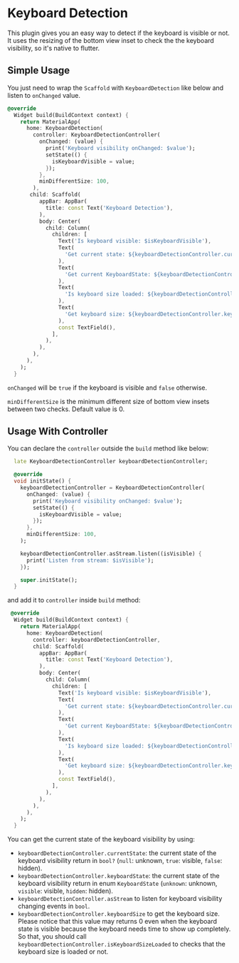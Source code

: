 # Keyboard Detection

This plugin gives you an easy way to detect if the keyboard is visible or not. It uses the resizing of the bottom view inset to check the the keyboard visibility, so it's native to flutter.

## Simple Usage

You just need to wrap the `Scaffold` with `KeyboardDetection` like below and listen to `onChanged` value.

``` dart
@override
  Widget build(BuildContext context) {
    return MaterialApp(
      home: KeyboardDetection(
        controller: KeyboardDetectionController(
          onChanged: (value) {
            print('Keyboard visibility onChanged: $value');
            setState(() {
              isKeyboardVisible = value;
            });
          },
          minDifferentSize: 100,
        ),
       child: Scaffold(
          appBar: AppBar(
            title: const Text('Keyboard Detection'),
          ),
          body: Center(
            child: Column(
              children: [
                Text('Is keyboard visible: $isKeyboardVisible'),
                Text(
                  'Get current state: ${keyboardDetectionController.currentState}',
                ),
                Text(
                  'Get current KeyboardState: ${keyboardDetectionController.keyboardState}',
                ),
                Text(
                  'Is keyboard size loaded: ${keyboardDetectionController.isKeyboardSizeLoaded}',
                ),
                Text(
                  'Get keyboard size: ${keyboardDetectionController.keyboardSize}',
                ),
                const TextField(),
              ],
            ),
          ),
        ),
      ),
    );
  }
```

`onChanged` will be `true` if the keyboard is visible and `false` otherwise.

`minDifferentSize` is the minimum different size of bottom view insets between two checks. Default value is 0.

## Usage With Controller

You can declare the `controller` outside the `build` method like below:

```dart
  late KeyboardDetectionController keyboardDetectionController;

  @override
  void initState() {
    keyboardDetectionController = KeyboardDetectionController(
      onChanged: (value) {
        print('Keyboard visibility onChanged: $value');
        setState(() {
          isKeyboardVisible = value;
        });
      },
      minDifferentSize: 100,
    );

    keyboardDetectionController.asStream.listen((isVisible) {
      print('Listen from stream: $isVisible');
    });

    super.initState();
  }
```

and add it to `controller` inside `build` method:

``` dart
 @override
  Widget build(BuildContext context) {
    return MaterialApp(
      home: KeyboardDetection(
        controller: keyboardDetectionController,
        child: Scaffold(
          appBar: AppBar(
            title: const Text('Keyboard Detection'),
          ),
          body: Center(
            child: Column(
              children: [
                Text('Is keyboard visible: $isKeyboardVisible'),
                Text(
                  'Get current state: ${keyboardDetectionController.currentState}',
                ),
                Text(
                  'Get current KeyboardState: ${keyboardDetectionController.keyboardState}',
                ),
                Text(
                  'Is keyboard size loaded: ${keyboardDetectionController.isKeyboardSizeLoaded}',
                ),
                Text(
                  'Get keyboard size: ${keyboardDetectionController.keyboardSize}',
                ),
                const TextField(),
              ],
            ),
          ),
        ),
      ),
    );
  }
```

You can get the current state of the keyboard visibility by using:

* `keyboardDetectionController.currentState`: the current state of the keyboard visibility return in `bool?` (`null`: unknown, `true`: visible, `false`: hidden).
* `keyboardDetectionController.keyboardState`: the current state of the keyboard visibility return in enum `KeyboardState` (`unknown`: unknown, `visible`: visible, `hidden`: hidden).
* `keyboardDetectionController.asStream` to listen for keyboard visibility changing events in `bool`.
* `keyboardDetectionController.keyboardSize` to get the keyboard size. Please notice that this value may returns 0 even when the keyboard state is visible because the keyboard needs time to show up completely. So that, you should call `keyboardDetectionController.isKeyboardSizeLoaded` to checks that the keyboard size is loaded or not.

